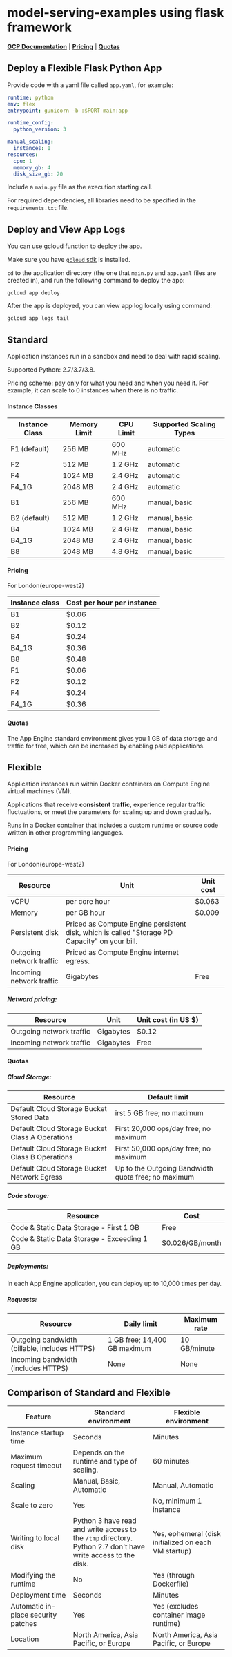 # model-serving-examples using flask framework

**[GCP Documentation](https://cloud.google.com/appengine/docs)** 
| **[Pricing](https://cloud.google.com/appengine/pricing)** 
| **[Quotas](https://cloud.google.com/appengine/quotas)** 


## Deploy a Flexible Flask Python App

Provide code with a yaml file called `app.yaml`, for example:

```yaml
runtime: python
env: flex
entrypoint: gunicorn -b :$PORT main:app

runtime_config:
  python_version: 3

manual_scaling:
  instances: 1
resources:
  cpu: 1
  memory_gb: 4
  disk_size_gb: 20
```

Include a `main.py` file as the execution starting call.

For required dependencies, all libraries need to be specified in the `requirements.txt` file.

## Deploy and View App Logs

You can use gcloud function to deploy the app. 


Make sure you have [`gcloud` sdk](https://cloud.google.com/sdk/docs/quickstarts) is installed. 

`cd` to the application directory (the one that `main.py` and `app.yaml` files are created in), and run the following command to deploy the app:

```
gcloud app deploy 
```

After the app is deployed, you can view app log locally using command:

```
gcloud app logs tail
```

## Standard

Application instances run in a sandbox and need to deal with rapid scaling.

Supported Python: 2.7/3.7/3.8.

Pricing scheme: pay only for what you need and when you need it. For example, it can scale to 0 instances when there is no traffic.

#### Instance Classes

| Instance Class	| Memory Limit	| CPU Limit	| Supported Scaling Types |
| -----|----- |----- |----- |
| F1 (default)	| 256 MB	| 600 MHz	| automatic |
| F2	| 512 MB	| 1.2 GHz	| automatic |
| F4	| 1024 MB	| 2.4 GHz	| automatic |
| F4_1G	| 2048 MB	| 2.4 GHz	| automatic |
| B1	| 256 MB	| 600 MHz	| manual, basic |
| B2 (default)	| 512 MB	| 1.2 GHz	| manual, basic |
| B4	| 1024 MB	| 2.4 GHz	| manual, basic |
| B4_1G	| 2048 MB	| 2.4 GHz	| manual, basic |
| B8	| 2048 MB	| 4.8 GHz	| manual, basic |

#### Pricing 

For London(europe-west2)

| Instance class	| Cost per hour per instance
| -----|----- |
| B1	| $0.06|
| B2	| $0.12|
| B4	| $0.24|
| B4_1G	| $0.36|
| B8	| $0.48|
| F1	| $0.06|
| F2	| $0.12|
| F4	| $0.24|
| F4_1G	| $0.36|

#### Quotas

The App Engine standard environment gives you 1 GB of data storage and traffic for free, which can be increased by enabling paid applications. 

## Flexible

Application instances run within Docker containers on Compute Engine virtual machines (VM).

Applications that receive **consistent traffic**, experience regular traffic fluctuations, or meet the parameters for scaling up and down gradually.

Runs in a Docker container that includes a custom runtime or source code written in other programming languages.


#### Pricing 

For London(europe-west2)

| Resource	| Unit	| Unit cost |
| -----|----- |----- |
| vCPU	| per core hour	| $0.063 |
| Memory	| per GB hour	| $0.009 |
| Persistent disk	| Priced as Compute Engine persistent disk, which is called "Storage PD Capacity" on your bill. | |
| Outgoing network traffic	| Priced as Compute Engine internet egress. | |
| Incoming network traffic	| Gigabytes	| Free |


##### Netword pricing:

| Resource	| Unit	| Unit cost (in US $) |
| -----|----- |----- |
| Outgoing network traffic	| Gigabytes	| $0.12 |
| Incoming network traffic	| Gigabytes	| Free |

#### Quotas

##### Cloud Storage:

| Resource	| Default limit |
| -----|----- |
| Default Cloud Storage Bucket Stored Data	| irst 5 GB free; no maximum |
| Default Cloud Storage Bucket Class A Operations	| First 20,000 ops/day free; no maximum |
| Default Cloud Storage Bucket Class B Operations	| First 50,000 ops/day free; no maximum |
| Default Cloud Storage Bucket Network Egress	| Up to the Outgoing Bandwidth quota free; no maximum |

##### Code storage:

| Resource	| Cost |
| -----|----- |
| Code & Static Data Storage - First 1 GB	| Free |
| Code & Static Data Storage - Exceeding 1 GB	| $0.026/GB/month |

##### Deployments:

In each App Engine application, you can deploy up to 10,000 times per day.

##### Requests:

| Resource	| Daily limit	| Maximum rate |
| -----|----- |----- |
| Outgoing bandwidth (billable, includes HTTPS)	| 1 GB free; 14,400 GB maximum	| 10 GB/minute |
| Incoming bandwidth (includes HTTPS)	| None	| None |

## Comparison of Standard and Flexible

| Feature	| Standard environment	| Flexible environment|
| -----|----- |----- |
| Instance startup time	| Seconds	| Minutes|
| Maximum request timeout	| Depends on the runtime and type of scaling.	| 60 minutes|
| Scaling	| Manual, Basic, Automatic	| Manual, Automatic|
| Scale to zero	| Yes	| No, minimum 1 instance|
| Writing to local disk	| Python 3 have read and write access to the `/tmp` directory. <br>Python 2.7 don't have write access to the disk. | Yes, ephemeral (disk initialized on each VM startup)|
| Modifying the runtime	| No	| Yes (through Dockerfile)|
| Deployment time	| Seconds	| Minutes|
| Automatic in-place security patches	| Yes	| Yes (excludes container image runtime)|
| Location	| North America, Asia Pacific, or Europe	| North America, Asia Pacific, or Europe|

